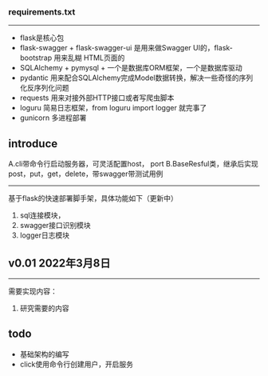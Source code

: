 ### requirements.txt

-------

* flask是核心包
* flask-swagger + flask-swagger-ui 是用来做Swagger UI的，flask-bootstrap 用来乱糊 HTML页面的
* SQLAlchemy + pymysql + 一个是数据库ORM框架，一个是数据库驱动
* pydantic 用来配合SQLAlchemy完成Model数据转换，解决一些奇怪的序列化反序列化问题
* requests 用来对接外部HTTP接口或者写爬虫脚本
* loguru 简易日志框架，from loguru import logger 就完事了
* gunicorn 多进程部署

## introduce
A.cli带命令行启动服务器，可灵活配置host， port
B.BaseResful类，继承后实现post，put，get，delete，带swagger带测试用例


--------------
基于flask的快速部署脚手架，具体功能如下（更新中）

1. sql连接模块，
2. swagger接口识别模块
3. logger日志模块


## v0.01 2022年3月8日

--------------------
需要实现内容：
1. 研究需要的内容

## todo 
* 基础架构的编写
* click使用命令行创建用户，开启服务
